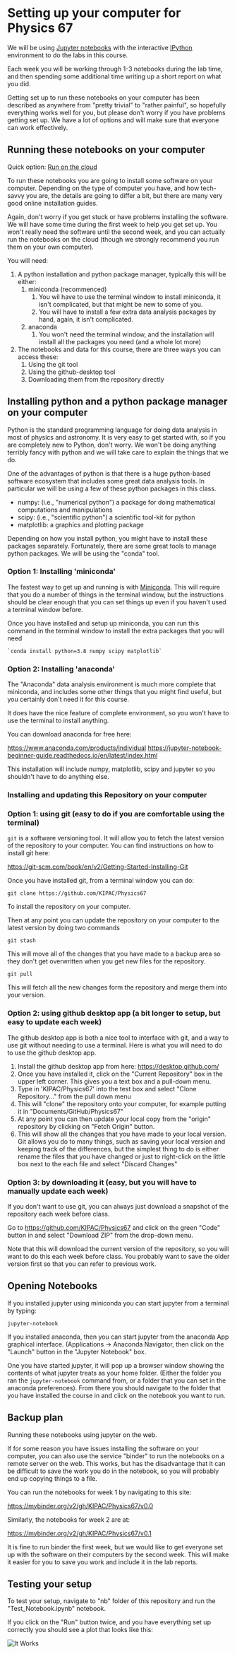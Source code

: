 # Setting up your computer for Physics 67

We will be using [Jupyter notebooks](https://jupyter.org/) with the interactive [IPython](http://ipython.org/) environment to do the labs in this course.

Each week you will be working through 1-3 notebooks during the lab time, and then spending some additional time writing up a short report on what you did.

Getting set up to run these notebooks on your computer has been described as anywhere from "pretty trivial" to "rather painful", so hopefully everything works well for you, but please don't worry if you have problems getting set up.  We have a lot of options and will make sure that everyone can work effectively.


## Running these notebooks on your computer

Quick option:  [Run on the cloud](#Backup-plan)

To run these notebooks you are going to install some software on your computer.  Depending on the type of computer you have, and how tech-savvy you are, the details are going to differ a bit, but there are many very good online installation guides.

Again, don't worry if you get stuck or have problems installing the software.  We will have some time during the first week to help you get set up.  You won't really need the software until the second week, and you can actually run the notebooks on the cloud (though we strongly recommend you run them on your own computer).

You will need:

1. A python installation and python package manager, typically this will be either:
   1. miniconda (recommenced)
	  1. You wil have to use the terminal window to install miniconda, it isn't complicated, but that might be new to some of you.
	  2. You will have to install a few extra data analysis packages by hand, again, it isn't complicated.
   2. anaconda
	  1. You won't need the terminal window, and the installation will install all the packages you need (and a whole lot more)	
2. The notebooks and data for this course, there are three ways you can access these:
   1. Using the git tool
   2. Using the github-desktop tool
   3. Downloading them from the repository directly



## Installing python and a python package manager on your computer

Python is the standard programming language for doing data analysis in most of physics and astronomy.  It is very easy to get started with, so if you are completely new to Python, don't worry.  We won't be doing anything terribly fancy with python and we will take care to explain the things that we do.

One of the advantages of python is that there is a huge python-based software ecosystem that includes some great data analysis tools.  In particular we will
be using a few of these python packages in this class.

- numpy: (i.e., "numerical python") a package for doing mathematical computations and manipulations
- scipy: (i.e., "scientific python") a scientific tool-kit for python
- matplotlib: a graphics and plotting package

Depending on how you install python, you might have to install these packages separately.  Fortunately, there are some great tools to manage python packages.  We will be using the "conda" tool.


### Option 1:  Installing 'miniconda'

The fastest way to get up and running is with [Miniconda](https://conda.io/en/latest/miniconda.html).
This will require that you do a number of things in the terminal window, but the instructions should be clear enough that you can set things up even if you haven't used a terminal window before.

Once you have installed and setup up miniconda, you can run this command in the terminal window to install the extra packages that you will need

	`conda install python=3.8 numpy scipy matplotlib` 


### Option 2: Installing 'anaconda'

The "Anaconda" data analysis environment is much more complete that miniconda, and includes some other things that you might find useful, but you certainly don't need it for this course.

It does have the nice feature of complete environment, so you won't have to use the terminal to install anything.

You can download anaconda for free here:

https://www.anaconda.com/products/individual
https://jupyter-notebook-beginner-guide.readthedocs.io/en/latest/index.html

This installation will include numpy, matplotlib, scipy and jupyter so you shouldn't have to do anything else.


### Installing and updating this Repository on your computer

### Option 1: using git (easy to do if you are comfortable using the terminal)

`git` is a software versioning tool.  It will allow you to fetch the latest version of the repository to your computer.
You can find instructions on how to install git here:

https://git-scm.com/book/en/v2/Getting-Started-Installing-Git

Once you have installed git, from a terminal window you can do:

`git clone https://github.com/KIPAC/Physics67`

To install the repository on your computer.

Then at any point you can update the repository on your computer to the latest version by doing two commands

`git stash`

This will move all of the changes that you have made to a backup area so they don't get overwritten when you get new files
for the repository.

`git pull`

This will fetch all the new changes form the repository and merge them into your version.


### Option 2: using github desktop app (a bit longer to setup, but easy to update each week)

The github desktop app is both a nice tool to interface with git, and a way to use git without needing to use a terminal.  Here is what you will need to do to use the github desktop app.

1. Install the github desktop app from here: https://desktop.github.com/
2. Once you have installed it, click on the "Current Repository" box in the upper left corner.  This gives you a text box and a pull-down menu. 
3. Type in 'KIPAC/Physics67' into the test box and select "Clone Repository..." from the pull down menu
4. This will "clone" the repository onto your computer, for example putting it in "Documents/GitHub/Physics67"
5. At any point you can then update your local copy from the "origin" repository by clicking on "Fetch Origin" button.
6. This will show all the changes that you have made to your local version.  Git allows you do to many things, such as saving your local version and keeping track of the differences, but the simplest thing to do is either rename the files that you have changed or just to right-click on the little box next to the each file and select "Discard Changes"


### Option 3: by downloading it (easy, but you will have to manually update each week)

If you don't want to use git, you can always just download a snapshot of the repository each week before class.

Go to https://github.com/KIPAC/Physics67 and click on the green "Code" button in and select "Download ZIP" from the drop-down menu.

Note that this will download the current version of the repository, so you will want to do this each week before class.  You probably want to save the older version first so that you can refer to previous work.


## Opening Notebooks

If you installed jupyter using miniconda you can start jupyter from a terminal by typing:

`jupyter-notebook`

If you installed anaconda, then you can start jupyter from the anaconda App graphical interface.  (Applications -> Anaconda Navigator, then click on the "Launch" button in the "Jupyter Notebook" box.

One you have started jupyter, it will pop up a browser window showing the contents of what jupyter treats as your home folder.  (Either the folder you ran the `jupyter-notebook` command from, or a folder that you can set in the anaconda preferences).  From there you should navigate to the folder that you have installed the course in and click on the notebook you want to run.


## Backup plan

Running these notebooks using jupyter on the web. 

If for some reason you have issues installing the software on your computer, you can also use the service "binder" to run the notebooks on a remote server on the web.  This works, but has the disadvantage that it can be difficult to save the work you do in the notebook, so you will probably end up copying things to
a file.

You can run the notebooks for week 1 by navigating to this site:

https://mybinder.org/v2/gh/KIPAC/Physics67/v0.0

Similarly, the notebooks for week 2 are at:

https://mybinder.org/v2/gh/KIPAC/Physics67/v0.1

It is fine to run binder the first week, but we would like to get everyone set up with the software on their computers by the second week.  This will make it easier for you to save you work and include it in the lab reports.



## Testing your setup

To test your setup, navigate to "nb" folder of this repository and run the "Test_Notebook.ipynb" notebook.

If you click on the "Run" button twice, and you have everything set up correctly you should see a plot that looks like this:

![It Works](../nb/figures/it_works.png)


<!--  LocalWords:  Jupyter IPython miniconda github-desktop numpy
 -->
<!--  LocalWords:  scipy matplotlib github
 -->
